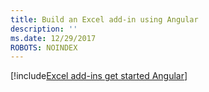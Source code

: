 ```yaml
---
title: Build an Excel add-in using Angular
description: ''
ms.date: 12/29/2017
ROBOTS: NOINDEX
---
```


[!include[Excel add-ins get started Angular](../includes/file-get-started-excel-angular.md)]
